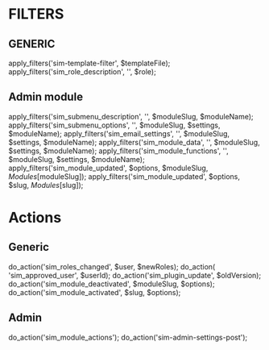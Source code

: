 # FILTERS
## GENERIC
apply_filters('sim-template-filter', $templateFile);
apply_filters('sim_role_description', '', $role);

## Admin module
apply_filters('sim_submenu_description', '', $moduleSlug, $moduleName);
apply_filters('sim_submenu_options', '', $moduleSlug, $settings, $moduleName);
apply_filters('sim_email_settings', '', $moduleSlug, $settings, $moduleName);
apply_filters('sim_module_data', '', $moduleSlug, $settings, $moduleName);
apply_filters('sim_module_functions', '', $moduleSlug, $settings, $moduleName);
apply_filters('sim_module_updated', $options, $moduleSlug, $Modules[$moduleSlug]);
apply_filters('sim_module_updated', $options, $slug, $Modules[$slug]);

# Actions
## Generic
do_action('sim_roles_changed', $user, $newRoles);
do_action( 'sim_approved_user', $userId);
do_action('sim_plugin_update', $oldVersion);
do_action('sim_module_deactivated', $moduleSlug, $options);
do_action('sim_module_activated', $slug, $options);

## Admin
do_action('sim_module_actions');
do_action('sim-admin-settings-post');